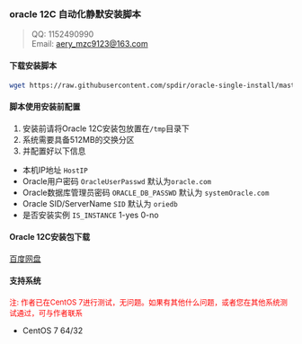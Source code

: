 ### oracle 12C 自动化静默安装脚本
> QQ: 1152490990<br>
> Email: aery_mzc9123@163.com

#### 下载安装脚本
```bash
wget https://raw.githubusercontent.com/spdir/oracle-single-install/master/oracle_install.sh
```

#### 脚本使用安装前配置
1. 安装前请将Oracle 12C安装包放置在`/tmp`目录下
2. 系统需要具备512MB的交换分区
3. 并配置好以下信息
  - 本机IP地址 `HostIP`
  - Oracle用户密码 `OracleUserPasswd` 默认为`oracle.com`
  - Oracle数据库管理员密码 `ORACLE_DB_PASSWD` 默认为 `systemOracle.com`
  - Oracle SID/ServerName `SID` 默认为 `oriedb`
  - 是否安装实例 `IS_INSTANCE`  1-yes 0-no

#### Oracle 12C安装包下载
[百度网盘](https://pan.baidu.com/s/1YvgmT0_Pm7y4O2XOxlFc3g)

#### 支持系统
<font color=red size=2>注: 作者已在CentOS 7进行测试，无问题。如果有其他什么问题，或者您在其他系统测试通过，可与作者联系</font> 
- CentOS 7 64/32

